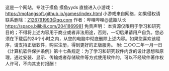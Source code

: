 这是一个网站，专注于摸鱼
摸鱼yyds
直接进入小游戏：https://mofangsoft.github.io/games/index.html
小游戏来自网络，如果侵权请联系删除：2126791993@qq.com
作者：哔哩哔哩@蓝瓶队长 https://space.bilibili.com/2041869981
免责声明：
本资源仅限用于学习和研究目的；不得将上述内容用于商业或者非法用途，否则，一切后果请用户自负。您必须在下载后的24个小时之内，从您的电脑中彻底删除上述内容。如果您喜欢该程序，请支持正版软件，购买注册，得到更好的正版服务。
附: 二○○二年一月一日《计算机软件保护条例》第十七条规定：为了学习和研究软件内含的设计思想和原理，通过安装、显示、传输或者存储软件等方式使用软件的，可以不经软件著作权人许可，不向其支付报酬！
